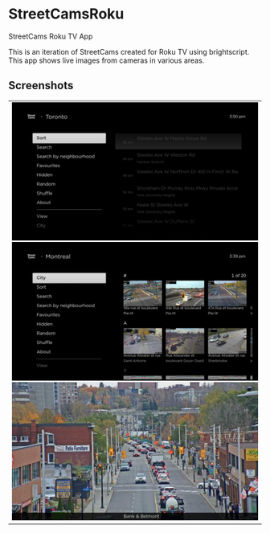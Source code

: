# StreetCamsRoku
StreetCams Roku TV App

This is an iteration of StreetCams created for Roku TV using brightscript.</br>
This app shows live images from cameras in various areas.


## Screenshots
<table>
<td>
<img src="screenshots/1.jpg" alt="drawing" width="600"/>
<img src="screenshots/3.jpg" alt="drawing" width="600"/>
<img src="screenshots/4.jpg" alt="drawing" width="600"/>
</td>
</table>